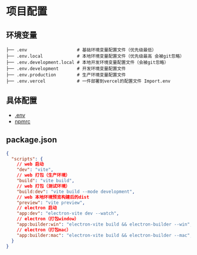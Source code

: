 # 项目配置

## 环境变量

```
├── .env                   # 基础环境变量配置文件（优先级最低）
├── .env.local             # 本地环境变量配置文件（优先级最高 会被git忽略）
├── .env.development.local # 本地开发环境变量配置文件（会被git忽略）
├── .env.development       # 开发环境变量配置文件
├── .env.production        # 生产环境变量配置文件
├── .env.vercel            # 一件部署到vercel的配置文件 Import.env
```

## 具体配置

- [.env](https://github.com/Hyk260/PureChat/blob/main/.env#L1)
- [npmrc](https://github.com/Hyk260/PureChat/blob/main/.npmrc#L1)

## package.json

```json [package.json]
{
  "scripts": {
    // web 启动
    "dev": "vite",
    // web 打包（生产环境）
    "build": "vite build",
    // web 打包（测试环境）
    "build:dev": "vite build --mode development",
    // web 本地环境预览构建后的dist
    "preview": "vite preview",
    // electron 启动
    "app:dev": "electron-vite dev --watch",
    // electron（打包window）
    "app:builder:win": "electron-vite build && electron-builder --win",
    // electron（打包mac）
    "app:builder:mac": "electron-vite build && electron-builder --mac",
  }
}
```
